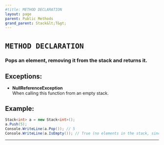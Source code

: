```yaml
---
#title: METHOD DECLARATION
layout: page
parent: Public Methods
grand_parent: Stack&lt;T&gt;
---
```


# `METHOD DECLARATION`

### Pops an element, removing it from the stack and returns it.

## Exceptions:
- **NullReferenceException**<br>When calling this function from an empty stack.

## Example:

```cs
Stack<int> a = new Stack<int>();
a.Push(5);
Console.WriteLine(a.Pop()); // 5
Console.WriteLine(a.IsEmpty()); // True (no elements in the stack, since 5 was removed.)
```

----
